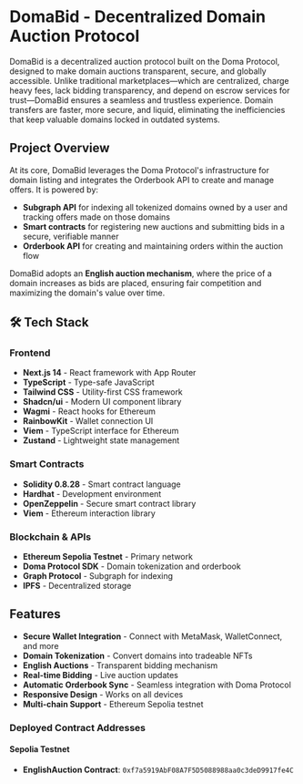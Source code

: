 # DomaBid - Decentralized Domain Auction Protocol

DomaBid is a decentralized auction protocol built on the Doma Protocol, designed to make domain auctions transparent, secure, and globally accessible. Unlike traditional marketplaces—which are centralized, charge heavy fees, lack bidding transparency, and depend on escrow services for trust—DomaBid ensures a seamless and trustless experience. Domain transfers are faster, more secure, and liquid, eliminating the inefficiencies that keep valuable domains locked in outdated systems.

## Project Overview

At its core, DomaBid leverages the Doma Protocol's infrastructure for domain listing and integrates the Orderbook API to create and manage offers. It is powered by:

- **Subgraph API** for indexing all tokenized domains owned by a user and tracking offers made on those domains
- **Smart contracts** for registering new auctions and submitting bids in a secure, verifiable manner
- **Orderbook API** for creating and maintaining orders within the auction flow

DomaBid adopts an **English auction mechanism**, where the price of a domain increases as bids are placed, ensuring fair competition and maximizing the domain's value over time.

## 🛠️ Tech Stack

### Frontend
- **Next.js 14** - React framework with App Router
- **TypeScript** - Type-safe JavaScript
- **Tailwind CSS** - Utility-first CSS framework
- **Shadcn/ui** - Modern UI component library
- **Wagmi** - React hooks for Ethereum
- **RainbowKit** - Wallet connection UI
- **Viem** - TypeScript interface for Ethereum
- **Zustand** - Lightweight state management

### Smart Contracts
- **Solidity 0.8.28** - Smart contract language
- **Hardhat** - Development environment
- **OpenZeppelin** - Secure smart contract library
- **Viem** - Ethereum interaction library

### Blockchain & APIs
- **Ethereum Sepolia Testnet** - Primary network
- **Doma Protocol SDK** - Domain tokenization and orderbook
- **Graph Protocol** - Subgraph for indexing
- **IPFS** - Decentralized storage

## Features

- **Secure Wallet Integration** - Connect with MetaMask, WalletConnect, and more
- **Domain Tokenization** - Convert domains into tradeable NFTs
- **English Auctions** - Transparent bidding mechanism
- **Real-time Bidding** - Live auction updates
- **Automatic Orderbook Sync** - Seamless integration with Doma Protocol
- **Responsive Design** - Works on all devices
- **Multi-chain Support** - Ethereum Sepolia testnet


### Deployed Contract Addresses

#### Sepolia Testnet
- **EnglishAuction Contract**: `0xf7a5919AbF08A7F5D5088988aa0c3deD9917fe4C`


